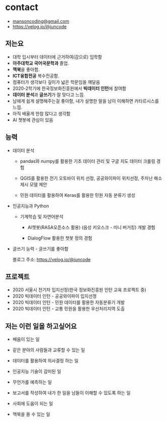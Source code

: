 # contact

- mansoncoding@gmail.com
- https://velog.io/@juncode

## 저는요 

- 대학 입시부터 데이터에 근거하여(감으로) 입학함
- **아주대학교 국어국문학과** 졸업.
- **맥북**을 좋아함.
-  **ICT융합전공** 복수전공함.
- 컴퓨터가 생각보다 깊이가 넓은 학문임을 깨달음
- 2020-2학기에 한국정보화진흥원에서 **빅데이터 인턴**에 참여함 
- **데이터 분석**과 **글쓰기**가 잘 맞다고 느낌.
- 남에게 쉽게 설명해주는걸 좋아함, 내가 설명한 말을 남이 이해하면 카타르시스를 느낌.
- 아직 배울게 한참 많다고 생각함
- AI 챗봇에 관심이 있음

## 능력
- 데이터 분석  

  - pandas와 numpy를 활용한 기초 데이터 관리 및 구글 지도 데이터 크롤링 경험  

  - QGIS를 활용한 전기 오토바이 위치 선정, 공공와이파이 위치선정, 주차난 해소 제시 모델 제안  

  - 민원 데이터를 활용하여 Keras를 활용한 민원 자동 분류기 생성  
  
  
- 인공지능과 Python  


  - 기계학습 및 자연어분석  
  
  	- AI챗봇(RASA오픈소스 활용) (음성 키오스크 - 미니 버거킹) 개발 경험  
  
  	- DialogFlow 활용한 챗봇 정의 경험  


   

- 글쓰기 능력 - 글쓰기를 좋아함

  블로그 주소: https://velog.io/@juncode  

  

## 프로젝트

- 2020 서울시 전기차 입지선정(한국 정보화진흥원 인턴 교육 프로젝트 중)
- 2020 빅데이터 인턴 - 공공와이파이 입지선정
- 2020 빅데이터 인턴 - 민원 데이터를 활용한 자동분류기 개발
- 2020 빅데이터 인턴 - 교통 민원을 활용한 우선처리지역 도출


## 저는 이런 일을 하고싶어요

- 배움이 있는 일

- 같은 분야의 사람들과 교류할 수 있는 일

- 데이터를 활용하여 의사결정 하는 일 

- 인공지능 기술이 감미된 일

- 무언가를 예측하는 일

- 보고서를 작성하여 내가 한 일을 남들이 이해할 수 있도록 하는 일

- 사회에 도움이 되는 일

- 맥북을 쓸 수 있는 일

<!---
ManSonCoding/ManSonCoding is a ✨ special ✨ repository because its `README.md` (this file) appears on your GitHub profile.
You can click the Preview link to take a look at your changes.
--->
